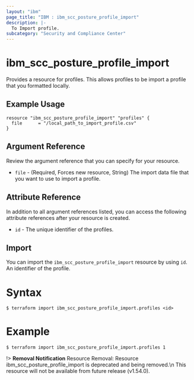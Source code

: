 ```yaml
---
layout: "ibm"
page_title: "IBM : ibm_scc_posture_profile_import"
description: |-
  To Import profile.
subcategory: "Security and Compliance Center"
---
```


# ibm_scc_posture_profile_import

Provides a resource for profiles. This allows profiles to be import a profile that you formatted locally.

## Example Usage

```hcl
resource "ibm_scc_posture_profile_import" "profiles" {
  file      = "/local_path_to_import_profile.csv"
}
```

## Argument Reference

Review the argument reference that you can specify for your resource.

* `file` - (Required, Forces new resource, String) The import data file that you want to use to import a profile.

## Attribute Reference

In addition to all argument references listed, you can access the following attribute references after your resource is created.

* `id` - The unique identifier of the profiles.

## Import

You can import the `ibm_scc_posture_profile_import` resource by using `id`. An identifier of the profile.

# Syntax
```
$ terraform import ibm_scc_posture_profile_import.profiles <id>
```

# Example
```
$ terraform import ibm_scc_posture_profile_import.profiles 1
```
!> **Removal Notification** Resource Removal: Resource ibm_scc_posture_profile_import is deprecated and being removed.\n This resource will not be available from future release (v1.54.0).
